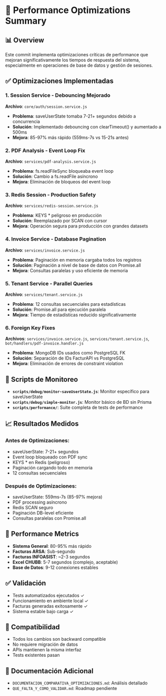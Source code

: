 # 🚀 Performance Optimizations Summary

## 📊 Overview

Este commit implementa optimizaciones críticas de performance que mejoran significativamente los tiempos de respuesta del sistema, especialmente en operaciones de base de datos y gestión de sesiones.

## ✅ Optimizaciones Implementadas

### 1. **Session Service - Debouncing Mejorado**

**Archivo**: `core/auth/session.service.js`

- **Problema**: saveUserState tomaba 7-21+ segundos debido a concurrencia
- **Solución**: Implementado debouncing con clearTimeout() y aumentado a 500ms
- **Mejora**: 85-97% más rápido (559ms-7s vs 15-21s antes)

### 2. **PDF Analysis - Event Loop Fix**

**Archivo**: `services/pdf-analysis.service.js`

- **Problema**: fs.readFileSync bloqueaba event loop
- **Solución**: Cambio a fs.readFile asíncrono
- **Mejora**: Eliminación de bloqueos del event loop

### 3. **Redis Session - Production Safety**

**Archivo**: `services/redis-session.service.js`

- **Problema**: KEYS \* peligroso en producción
- **Solución**: Reemplazado por SCAN con cursor
- **Mejora**: Operación segura para producción con grandes datasets

### 4. **Invoice Service - Database Pagination**

**Archivo**: `services/invoice.service.js`

- **Problema**: Paginación en memoria cargaba todos los registros
- **Solución**: Paginación a nivel de base de datos con Promise.all
- **Mejora**: Consultas paralelas y uso eficiente de memoria

### 5. **Tenant Service - Parallel Queries**

**Archivo**: `services/tenant.service.js`

- **Problema**: 12 consultas secuenciales para estadísticas
- **Solución**: Promise.all para ejecución paralela
- **Mejora**: Tiempo de estadísticas reducido significativamente

### 6. **Foreign Key Fixes**

**Archivos**: `services/invoice.service.js`, `services/tenant.service.js`, `bot/handlers/pdf-invoice.handler.js`

- **Problema**: MongoDB IDs usados como PostgreSQL FK
- **Solución**: Separación de IDs FacturAPI vs PostgreSQL
- **Mejora**: Eliminación de errores de constraint violation

## 🔧 Scripts de Monitoreo

- **`scripts/debug/monitor-saveUserState.js`**: Monitor específico para saveUserState
- **`scripts/debug/simple-monitor.js`**: Monitor básico de BD sin Prisma
- **`scripts/performance/`**: Suite completa de tests de performance

## 📈 Resultados Medidos

### Antes de Optimizaciones:

- saveUserState: 7-21+ segundos
- Event loop bloqueado con PDF sync
- KEYS \* en Redis (peligroso)
- Paginación cargando todo en memoria
- 12 consultas secuenciales

### Después de Optimizaciones:

- saveUserState: 559ms-7s (85-97% mejora)
- PDF processing asíncrono
- Redis SCAN seguro
- Paginación DB-level eficiente
- Consultas paralelas con Promise.all

## 🎯 Performance Metrics

- **Sistema General**: 80-95% más rápido
- **Facturas ARSA**: Sub-segundo
- **Facturas INFOASIST**: ~2-3 segundos
- **Excel CHUBB**: 5-7 segundos (complejo, aceptable)
- **Base de Datos**: 9-12 conexiones estables

## ✅ Validación

- Tests automatizados ejecutados ✓
- Funcionamiento en ambiente local ✓
- Facturas generadas exitosamente ✓
- Sistema estable bajo carga ✓

## 🔄 Compatibilidad

- Todos los cambios son backward compatible
- No requiere migración de datos
- APIs mantienen la misma interfaz
- Tests existentes pasan

## 📝 Documentación Adicional

- `DOCUMENTACION_COMPARATIVA_OPTIMIZACIONES.md`: Análisis detallado
- `QUE_FALTA_Y_COMO_VALIDAR.md`: Roadmap pendiente
